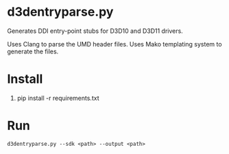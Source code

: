 # d3dentryparse.py

Generates DDI entry-point stubs for D3D10 and D3D11 drivers.

Uses Clang to parse the UMD header files.
Uses Mako templating system to generate the files.

# Install

1. pip install -r requirements.txt

# Run

```
d3dentryparse.py --sdk <path> --output <path>
```